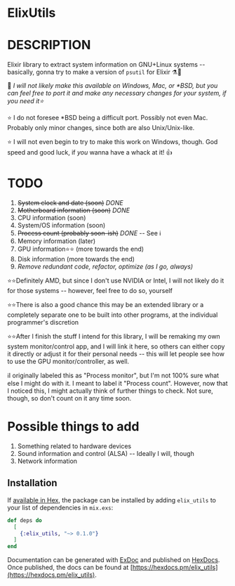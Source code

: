 # ElixUtils

# DESCRIPTION
Elixir library to extract system information on GNU+Linux systems -- basically, gonna try to make a version of ``psutil`` for Elixir ⚗🐧

🚩 _I will not likely make this available on Windows, Mac, or \*BSD, but you can feel free to port it and make any necessary changes for your system, if you need it⭐_

⭐ I do not foresee \*BSD being a difficult port. Possibly not even Mac. Probably only minor changes, since both are also Unix/Unix-like.

⭐ I will not even begin to try to make this work on Windows, though. God speed and good luck, if _you_ wanna have a whack at it! 👍

# TODO
1) ~~System clock and date (soon)~~ *DONE*
1) ~~Motherboard information (soon)~~ *DONE*
1) CPU information (soon)
1) System/OS information (soon)
1) ~~Process count (probably soon-ish)~~ *DONE* -- See ℹ
1) Memory information (later)
1) GPU information⭐⭐ (more towards the end)
1) Disk information (more towards the end)
1) _Remove redundant code, refactor, optimize (as I go, always)_

⭐⭐Definitely AMD, but since I don't use NVIDIA or Intel, I will not likely do it for those systems -- however, feel free to do so, yourself

⭐⭐There is also a good chance this may be an extended library or a completely separate one to be built into other programs, at the individual programmer's discretion

⭐⭐After I finish the stuff I intend for this library, I will be remaking my own system monitor/control app, and I will link it here, so others can either copy it directly or adjust it for their personal needs -- this will let people see how to use the GPU monitor/controller, as well.

ℹI originally labeled this as "Process monitor", but I'm not 100% sure what else I might do with it. I meant to label it "Process count". However, now that I noticed this, I might actually think of further things to check. Not sure, though, so don't count on it any time soon.

# Possible things to add
1) Something related to hardware devices
1) Sound information and control (ALSA) -- Ideally I will, though
1) Network information

## Installation

If [available in Hex](https://hex.pm/docs/publish), the package can be installed
by adding `elix_utils` to your list of dependencies in `mix.exs`:

```elixir
def deps do
  [
    {:elix_utils, "~> 0.1.0"}
  ]
end
```

Documentation can be generated with [ExDoc](https://github.com/elixir-lang/ex_doc)
and published on [HexDocs](https://hexdocs.pm). Once published, the docs can
be found at [https://hexdocs.pm/elix_utils](https://hexdocs.pm/elix_utils).

